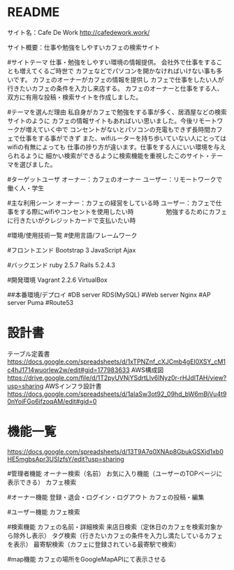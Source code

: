 # README
サイト名：Cafe De Work http://cafedework.work/

サイト概要：仕事や勉強をしやすいカフェの検索サイト

#サイトテーマ
仕事・勉強をしやすい環境の情報提供。
会社外で仕事をすることも増えてくるご時世で
カフェなどでパソコンを開かなければいけない事も多いです。
カフェのオーナーがカフェの情報を提供し
カフェで仕事をしたい人が行きたいカフェの条件を入力し来店する。
カフェのオーナーと仕事をする人、双方に有用な投稿・検索サイトを作成しました。

#テーマを選んだ理由
私自身がカフェで勉強をする事が多く、居酒屋などの検索サイトのように
カフェの情報サイトもあればいい思いました。今後リモートワークが増えていく中で
コンセントがないとパソコンの充電もできず長時間カフェで仕事をする事ができず
また、wifiルーターを持ち歩いていない人にとってはwifiの有無によっても
仕事の捗り方が違います。仕事をする人にいい環境を与えられるように
細かい検索ができるように検索機能を重視したこのサイト・テーマを選びました。

#ターゲットユーザ
オーナー：カフェのオーナー
ユーザー：リモートワークで働く人・学生

#主な利用シーン
オーナー：カフェの経営をしている時
ユーザー：カフェで仕事をする際にwifiやコンセントを使用したい時
　　　　　勉強するためにカフェに行きたいがクレジットカードで支払いたい時

#環境/使用技術一覧
#使用言語/フレームワーク

#フロントエンド
Bootstrap 3
JavaScript
Ajax

#バックエンド
ruby 2.5.7
Rails 5.2.4.3

#開発環境
Vagrant 2.2.6
VirtualBox

##本番環境/デプロイ
#DB server
RDS(MySQL)
#Web server
Nginx
#AP server
Puma
#Route53


# 設計書
テーブル定義書
https://docs.google.com/spreadsheets/d/1xTPNZnf_cXJCmb4gEI0XSY_cM1c4hJ1714wuorlew2w/edit#gid=177983633
AWS構成図
https://drive.google.com/file/d/1T2pyUVNjYSdrtLlv6INyz0r-rHJdlTAH/view?usp=sharing
AWSインフラ設計書
https://docs.google.com/spreadsheets/d/1aIaSw3ot92_09hd_bW6mBjVu4t90nYoiFGo6ifzoqAM/edit#gid=0


# 機能一覧
https://docs.google.com/spreadsheets/d/13T9A7q0XNAp8GbukGSXjd1xb0HE5mgbsApr3USIzfsY/edit?usp=sharing

#管理者機能
オーナー検索（名前）
お気に入り機能（ユーザーのTOPページに表示できる）
カフェ検索

#オーナー機能
登録・退会・ログイン・ログアウト
カフェの投稿・編集

#ユーザー機能
カフェ検索

#検索機能
カフェの名前・詳細検索
来店日検索（定休日のカフェを検索対象から除外し表示）
タグ検索（行きたいカフェの条件を入力し満たしているカフェを表示）
最寄駅検索（カフェに登録されている最寄駅で検索）

#map機能
カフェの場所をGoogleMapAPIにて表示させる


